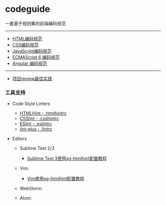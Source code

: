 # codeguide
一套基于规则集的前端编码规范      

***

* [HTML编码规范](./code-style/html.md)
* [CSS编码规范](./code-style/css.md)
* [JavaScript编码规范](./code-style/javascript.md)
* [ECMAScript 6 编码规范](./code-style/es6.md)
* [Angular 编码规范](./code-style/eslint-plugin-angular.md)

***

* [项目review最佳实践](./best-practice/admin-project.md)

### 工具支持

* Code Style Linters
    - [HTMLHint - .htmlhintrc](https://github.com/xgfe/codeguide/blob/master/linters/.htmlhintrc)
    - [CSSlint - .csshintrc](https://github.com/xgfe/codeguide/blob/master/linters/.csshintrc)
    - [ESlint - .eslintrc](https://github.com/xgfe/codeguide/blob/master/linters/.eslintrc)
    - [lint-plus - .lintrc](https://github.com/xgfe/codeguide/blob/master/linters/.lintrc)

* Editors
    - Sublime Text 2/3
        - [Sublime Text 3使用xg-htmlhint配置教程]( http://xgfe.github.io/2015/10/20/chenwubai/xg-htmlhint-config-in-Sublime-Text-3/)
    - Vim:
        - [Vim使用xg-htmlhint配置教程](http://xgfe.github.io/2015/10/21/HeOH/xg-htmlhint-for-vim/)
    - WebStorm:

    - Atom:
